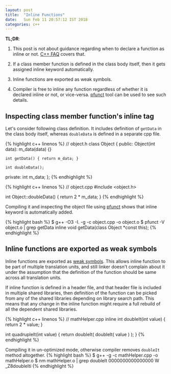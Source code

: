 ```yaml
---
layout: post
title:  "Inline Functions"
date:   Sun Feb 11 20:57:12 IST 2018 
categories: c++ 
---
```


**TL;DR**:

1. This post is not about guidance regarding when to declare a function as inline or not. 
   [C++ FAQ][isocpp] covers that.

2. If a class member function is defined in the class body itself, then it gets assigned
   inline keyword automatically.

3. Inline functions are exported as weak symbols.

4. Compiler is free to inline any function regardless of whether it is declared inline or
   not, or vice-versa. [pfunct][dwarves] tool can be used to see such details.

## Inspecting class member function's inline tag
Let's consider following class definition. It includes definition of `getData` in the class
body itself, whereas `doubleData` is defined in a separate cpp file.

{% highlight c++ linenos %}
// object.h
class Object
{
public:
    Object(int data): m_data(data) {}

    int getData() { return m_data; }

    int doubleData();
private:
    int m_data;
};
{% endhighlight %}

{% highlight c++ linenos %}
// object.cpp
#include <object.h>

int Object::doubleData()
{
    return 2 * m_data;
}
{% endhighlight %}

Compiling it and inspecting the object file using [pfunct][dwarves] shows that inline keyword
is automatically added.

{% highlight bash %}
$ g++ -O3 -I. -g -c object.cpp -o object.o
$ pfunct -V object.o | grep getData
inline void getData(class Object \*const this);
{% endhighlight %}

## Inline functions are exported as weak symbols
Inline functions are exported as [weak symbols][weak-symbol]. This allows inline function
to be part of multiple translation units, and still linker doesn't complain about it
under the assumption that the definition of the function should be same across all
translation units.

If inline function is defined in a header file, and that header file is included in
multiple shared libraries, then definition of the function can be picked from any of the
shared libraries depending on library search path. This means that any change in the inline
function might require a full rebuild of all the dependent shared libraries.

{% highlight c++ linenos %}
// mathHelper.cpp
inline int doubleIt(int value)
{
    return 2 * value;
}

int quadrupleIt(int value)
{
    return doubleIt( doubleIt( value ) );
}
{% endhighlight %}

Compiling it in un-optimized mode, otherwise compiler removes `doubleIt` method altogether.
{% highlight bash %}
$ g++ -g -c mathHelper.cpp -o mathHelper.o
$ nm mathHelper.o | grep doubleIt
0000000000000000 W \_Z8doubleIti
{% endhighlight %}

[isocpp]:      https://isocpp.org/wiki/faq/inline-functions
[dwarves]:     https://community.linuxmint.com/software/view/dwarves
[weak-symbol]: https://en.wikipedia.org/wiki/Weak_symbol
